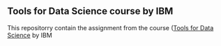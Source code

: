 ## Tools for Data Science course by IBM 
This repositorry contain the assignment from the course ([Tools for Data Science](https://www.coursera.org/learn/open-source-tools-for-data-science) by IBM

